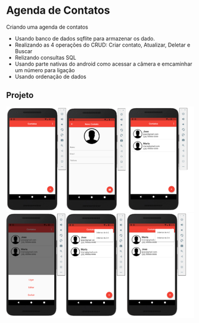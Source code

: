 # Agenda de Contatos

Criando uma agenda de contatos
- Usando banco de dados sqflite para armazenar os dado.
- Realizando as 4 operações do CRUD: Criar contato, Atualizar, Deletar e Buscar
- Relizando consultas SQL
- Usando parte nativas do android como acessar a câmera e emcaminhar um número para ligação
- Usando ordenação de dados


## Projeto

![alt text](https://github.com/Ellissandro/flutter-agenda-de-contatos/blob/master/images/agenda_contatos.png)
![alt text](https://github.com/Ellissandro/flutter-agenda-de-contatos/blob/master/images/agenda_contatos_2.png)
